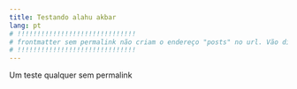 ```yaml
---
title: Testando alahu akbar
lang: pt
# !!!!!!!!!!!!!!!!!!!!!!!!!!!!!!
# frontmatter sem permalink não criam o endereço "posts" no url. Vão direto para categorias
# !!!!!!!!!!!!!!!!!!!!!!!!!!!!!!
---
```


Um teste qualquer sem permalink
